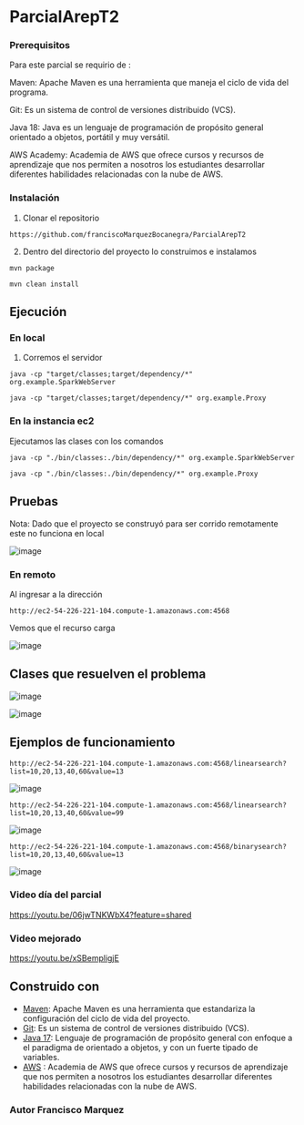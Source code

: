 # ParcialArepT2

### Prerequisitos

Para este parcial se requirio de : 


Maven: Apache Maven es una herramienta que maneja el ciclo de vida del programa.



Git: Es un sistema de control de versiones distribuido (VCS).



Java 18: Java es un lenguaje de programación de propósito general orientado a objetos, portátil y muy versátil.

AWS Academy: Academia de AWS que ofrece cursos y recursos de aprendizaje que nos permiten a nosotros los estudiantes desarrollar diferentes habilidades relacionadas con la nube de AWS.


### Instalación

1. Clonar el repositorio

```
https://github.com/franciscoMarquezBocanegra/ParcialArepT2
```

2. Dentro del directorio del proyecto lo construimos e instalamos

```
mvn package
```

```
mvn clean install
```

## Ejecución

### En local

1. Corremos el servidor

```
java -cp "target/classes;target/dependency/*" org.example.SparkWebServer
```

```
java -cp "target/classes;target/dependency/*" org.example.Proxy
```

### En la instancia ec2

Ejecutamos las clases con los comandos

```
java -cp "./bin/classes:./bin/dependency/*" org.example.SparkWebServer
```

```
java -cp "./bin/classes:./bin/dependency/*" org.example.Proxy
```

###

## Pruebas


Nota: Dado que el proyecto se construyó para ser corrido remotamente este no funciona en local

![image](https://github.com/franciscoMarquezBocanegra/ParcialArepT2/assets/98216991/cde38ccd-dd15-41b0-ab9a-847832322178)



### En remoto

Al ingresar a la dirección

```
http://ec2-54-226-221-104.compute-1.amazonaws.com:4568
```

Vemos que el recurso carga

![image](https://github.com/franciscoMarquezBocanegra/ParcialArepT2/assets/98216991/093391ec-8539-40f4-aba1-f7e23e8f17e1)


## Clases que resuelven el problema 


![image](https://github.com/franciscoMarquezBocanegra/ParcialArepT2/assets/98216991/bee4c841-aef0-436f-ae9b-23190da61160)

![image](https://github.com/franciscoMarquezBocanegra/ParcialArepT2/assets/98216991/b9729f99-4039-48d9-a07c-04280102e603)



## Ejemplos de funcionamiento
```
http://ec2-54-226-221-104.compute-1.amazonaws.com:4568/linearsearch?list=10,20,13,40,60&value=13
```
![image](https://github.com/franciscoMarquezBocanegra/ParcialArepT2/assets/98216991/c76c3a6f-5c25-442e-a90f-ad60d2f1195a)

```
http://ec2-54-226-221-104.compute-1.amazonaws.com:4568/linearsearch?list=10,20,13,40,60&value=99
```
![image](https://github.com/franciscoMarquezBocanegra/ParcialArepT2/assets/98216991/f0e13708-91fb-4134-82ad-fce3484020fb)


```
http://ec2-54-226-221-104.compute-1.amazonaws.com:4568/binarysearch?list=10,20,13,40,60&value=13
```
![image](https://github.com/franciscoMarquezBocanegra/ParcialArepT2/assets/98216991/e11b9235-f8d0-4565-9179-5060f1894db0)




### Video día del parcial

https://youtu.be/06jwTNKWbX4?feature=shared


### Video mejorado

https://youtu.be/xSBempligjE


## Construido con

* [Maven](https://maven.apache.org/): Apache Maven es una herramienta que estandariza la configuración del ciclo de vida del proyecto.
* [Git](https://rometools.github.io/rome/):  Es un sistema de control de versiones distribuido (VCS).
* [Java 17](https://www.java.com/es/): Lenguaje de programación de propósito general con enfoque a el paradigma de orientado a objetos, y con un fuerte tipado de variables.
* [AWS](https://awsacademy.instructure.com/) : Academia de AWS que ofrece cursos y recursos de aprendizaje que nos permiten a nosotros los estudiantes desarrollar diferentes habilidades relacionadas con la nube de AWS.

### Autor Francisco Marquez
